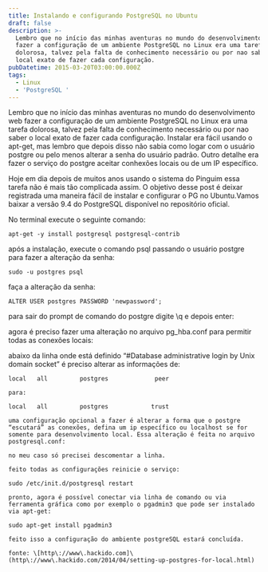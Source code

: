 ```yaml
---
title: Instalando e configurando PostgreSQL no Ubuntu
draft: false
description: >-
  Lembro que no início das minhas aventuras no mundo do desenvolvimento web
  fazer a configuração de um ambiente PostgreSQL no Linux era uma tarefa
  dolorosa, talvez pela falta de conhecimento necessário ou por nao saber o
  local exato de fazer cada configuração. 
pubDatetime: 2015-03-20T03:00:00.000Z
tags:
  - Linux
  - 'PostgreSQL '
---
```


Lembro que no início das minhas aventuras no mundo do desenvolvimento web fazer a configuração de um ambiente PostgreSQL no Linux era uma tarefa dolorosa, talvez pela falta de conhecimento necessário ou por nao saber o local exato de fazer cada configuração. Instalar era fácil usando o apt-get, mas lembro que depois disso não sabia como logar com o usuário postgre ou pelo menos alterar a senha do usuário padrão. Outro detalhe era fazer o serviço do postgre aceitar conhexões locais ou de um IP específico.

Hoje em dia depois de muitos anos usando o sistema do Pinguim essa tarefa não é mais tão complicada assim. O objetivo desse post é deixar registrada uma maneira fácil de instalar e configurar o PG no Ubuntu.Vamos baixar a versão 9.4 do PostgreSQL disponível no repositório oficial.

No terminal execute o seguinte comando:

```
apt-get -y install postgresql postgresql-contrib
```

após a instalação, execute o comando psql passando o usuário postgre para fazer a alteração da senha:

```
sudo -u postgres psql
```

faça a alteração da senha:

```
ALTER USER postgres PASSWORD 'newpassword';
```

para sair do prompt de comando do postgre digite \q e depois enter:

agora é preciso fazer uma alteração no arquivo pg\_hba.conf para permitir todas as conexões locais:

abaixo da linha onde está definido “#Database administrative login by Unix domain socket” é preciso alterar as informações de:

```
local   all         postgres             peer

para:

local   all         postgres            trust

uma configuração opcional a fazer é alterar a forma que o postgre “escutará” as conexões, defina um ip específico ou localhost se for somente para desenvolvimento local. Essa alteração é feita no arquivo postgresql.conf:

no meu caso só precisei descomentar a linha. 

feito todas as configurações reinicie o serviço:

sudo /etc/init.d/postgresql restart

pronto, agora é possível conectar via linha de comando ou via ferramenta gráfica como por exemplo o pgadmin3 que pode ser instalado via apt-get:

sudo apt-get install pgadmin3

feito isso a configuração do ambiente postgreSQL estará concluída.

fonte: \[http\://www\.hackido.com]\(http\://www\.hackido.com/2014/04/setting-up-postgres-for-local.html)
```
